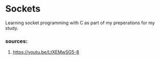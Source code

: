 # Sockets
Learning socket programming with C as part of my preperations for my study.

### sources:
1. https://youtu.be/LtXEMwSG5-8
